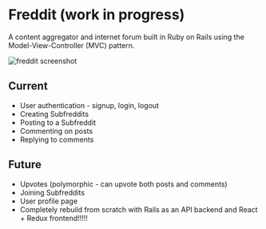 # Freddit (work in progress)
A content aggregator and internet forum built in Ruby on Rails using the Model-View-Controller (MVC) pattern.

![freddit screenshot](https://user-images.githubusercontent.com/93765932/199144945-968be1a7-06a5-4808-80fb-b0591fe03d42.png)

## Current
- User authentication - signup, login, logout
- Creating Subfreddits
- Posting to a Subfreddit
- Commenting on posts
- Replying to comments

## Future
- Upvotes (polymorphic - can upvote both posts and comments)
- Joining Subfreddits
- User profile page
- Completely rebuild from scratch with Rails as an API backend and React + Redux frontend!!!!!
